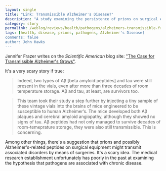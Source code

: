 ```yaml
---
layout: single
title: "Link: Transmissible Alzheimer's Disease?"
description: "A study examining the persistence of prions on surgical equipment uncovers a similar potential for beta amyloid peptides."
category: story
permalink: /weblog/reviews/health/pathogens/alzheimers-transmissible-frazer-2019.html
tags: [health, disease, prions, pathogens, Alzheimer's Disease]
comments: false
author: John Hawks
---
```



Jennifer Frazer writes on the <em>Scientific American</em> blog site: <a href="https://blogs.scientificamerican.com/artful-amoeba/the-case-for-transmissible-alzheimers-grows/">"The Case for Transmissible Alzheimer's Grows"</a>.

It's a very scary story if true:

<blockquote>Indeed, two types of Aβ [beta amyloid peptides] and tau were still present in the vials, even after more than three decades of room temperature storage. Aβ and tau, at least, are survivors too.</blockquote>

<blockquote>This team took their study a step further by injecting a tiny sample of these vintage vials into the brains of mice engineered to be susceptible to human Alzheimer’s. The mice developed both Aβ plaques and cerebral amyloid angiopathy, although they showed no signs of tau. Aβ peptides had not only managed to survive decades of room-temeprature storage, they were also still transmissible. This is concerning.</blockquote>

Among other things, there's a suggestion that prions and possibly Alzheimer's-related peptides on surgical equipment might transmit associated disorders by means of surgeries. It's a scary idea. The medical research establishment unfortunately has poorly in the past at examining the hypothesis that pathogens are associated with chronic disease.
